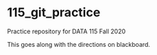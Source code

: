 # 115_git_practice
Practice repository for DATA 115 Fall 2020

This goes along with the directions on blackboard. 
